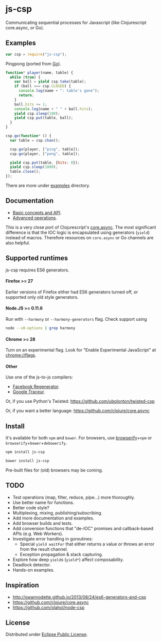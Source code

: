 # js-csp
Communicating sequential processes for Javascript (like Clojurescript core.async, or Go).

## Examples ##
```javascript
var csp = require("js-csp");
```

Pingpong (ported from [Go](http://talks.golang.org/2013/advconc.slide#6)).
```javascript
function* player(name, table) {
  while (true) {
    var ball = yield csp.take(table);
    if (ball === csp.CLOSED) {
      console.log(name + ": table's gone");
      return;
    }
    ball.hits += 1;
    console.log(name + " " + ball.hits);
    yield csp.sleep(100);
    yield csp.put(table, ball);
  }
}

csp.go(function* () {
  var table = csp.chan();

  csp.go(player, ["ping", table]);
  csp.go(player, ["pong", table]);

  yield csp.put(table, {hits: 0});
  yield csp.sleep(1000);
  table.close();
});
```

There are more under [examples](examples/) directory.

## Documentation ##

- [Basic concepts and API](doc/basic.md).
- [Advanced operations](doc/advanced.md).

This is a very close port of Clojurescript's [core.async](https://github.com/clojure/core.async). The most significant difference is that the IOC logic is encapsulated using generators (`yield`) instead of macros. Therefore resources on `core.async` or Go channels are also helpful.

## Supported runtimes ##
js-csp requires ES6 generators.

#### Firefox >= 27 ####

Earlier versions of Firefox either had ES6 generators turned off, or supported only old style generators.

#### Node.JS >= 0.11.6 ####

Run with `--harmony` or `--harmony-generators` flag. Check support using
```bash
node --v8-options | grep harmony
```

#### Chrome >= 28 ####
Turn on an experimental flag. Look for "Enable Experimental JavaScript" at [chrome://flags](chrome://flags).

#### Other ####

Use one of the js-to-js compilers:
- [Facebook Regenerator](http://facebook.github.io/regenerator/).
- [Google Traceur](https://github.com/google/traceur-compiler).

Or, if you use Python's Twisted:
https://github.com/ubolonton/twisted-csp

Or, if you want a better language:
https://github.com/clojure/core.async

## Install ##

It's available for both `npm` and `bower`. For browsers, use [browserify](http://browserify.org/)+`npm` or `browserify`+`bower`+`debowerify`.
```bash
npm install js-csp
```
```bash
bower install js-csp
```

Pre-built files for (old) browsers may be coming.

## TODO ##

- Test operations (map, filter, reduce, pipe...) more thoroughly.
- Use better name for functions.
- Better code style?
- Multiplexing, mixing, publishing/subscribing.
- Add more documentation and examples.
- Add browser builds and tests.
- Add conversion functions that "de-IOC" promises and callback-based APIs (e.g. Web Workers).
- Investigate error handling in goroutines:
  + Special `yield waitFor` that either returns a value or throws an error from the result channel.
  + Exception propagation & stack capturing.
- Explore how deep `yield`s (`yield*`) affect composability.
- Deadlock detector.
- Hands-on examples.

## Inspiration ##

- http://swannodette.github.io/2013/08/24/es6-generators-and-csp
- https://github.com/clojure/core.async
- https://github.com/olahol/node-csp

## License ##

Distributed under [Eclipse Public License](http://opensource.org/licenses/EPL-1.0).
